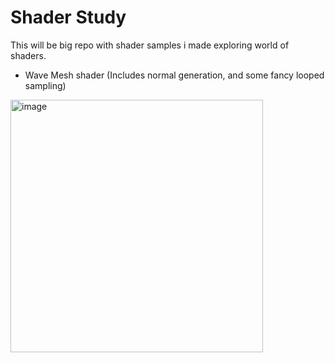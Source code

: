 # Shader Study
This will be big repo with shader samples i made exploring world of shaders.

- Wave Mesh shader
(Includes normal generation, and some fancy looped sampling)
<img width="404" alt="image" src="https://user-images.githubusercontent.com/5610313/163669403-1aad62f5-f547-46ef-a91e-fd87c07c3f30.png">
